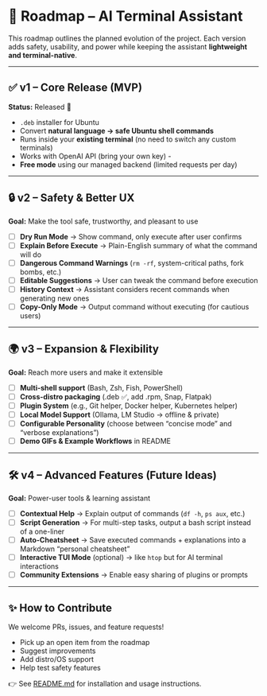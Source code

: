 # 🚀 Roadmap – AI Terminal Assistant  

This roadmap outlines the planned evolution of the project. Each version adds safety, usability, and power while keeping the assistant **lightweight and terminal-native**.  

---

## ✅ v1 – Core Release (MVP)
**Status:** Released 🎉  

- `.deb` installer for Ubuntu  
- Convert **natural language → safe Ubuntu shell commands**  
- Runs inside your **existing terminal** (no need to switch any custom terminals)  
- Works with OpenAI API (bring your own key)  -
- **Free mode** using our managed backend (limited requests per day)  

---

## 🔒 v2 – Safety & Better UX
**Goal:** Make the tool safe, trustworthy, and pleasant to use  

- [ ] **Dry Run Mode** → Show command, only execute after user confirms  
- [ ] **Explain Before Execute** → Plain-English summary of what the command will do  
- [ ] **Dangerous Command Warnings** (`rm -rf`, system-critical paths, fork bombs, etc.)  
- [ ] **Editable Suggestions** → User can tweak the command before execution  
- [ ] **History Context** → Assistant considers recent commands when generating new ones  
- [ ] **Copy-Only Mode** → Output command without executing (for cautious users)  

---

## 🌍 v3 – Expansion & Flexibility
**Goal:** Reach more users and make it extensible  

- [ ] **Multi-shell support** (Bash, Zsh, Fish, PowerShell)  
- [ ] **Cross-distro packaging** (.deb ✅, add .rpm, Snap, Flatpak)  
- [ ] **Plugin System** (e.g., Git helper, Docker helper, Kubernetes helper)  
- [ ] **Local Model Support** (Ollama, LM Studio → offline & private)  
- [ ] **Configurable Personality** (choose between “concise mode” and “verbose explanations”)  
- [ ] **Demo GIFs & Example Workflows** in README  

---

## 🛠️ v4 – Advanced Features (Future Ideas)
**Goal:** Power-user tools & learning assistant  

- [ ] **Contextual Help** → Explain output of commands (`df -h`, `ps aux`, etc.)  
- [ ] **Script Generation** → For multi-step tasks, output a bash script instead of a one-liner  
- [ ] **Auto-Cheatsheet** → Save executed commands + explanations into a Markdown “personal cheatsheet”  
- [ ] **Interactive TUI Mode** (optional) → like `htop` but for AI terminal interactions  
- [ ] **Community Extensions** → Enable easy sharing of plugins or prompts  

---

## ✨ How to Contribute
We welcome PRs, issues, and feature requests!  

- Pick up an open item from the roadmap  
- Suggest improvements  
- Add distro/OS support  
- Help test safety features  

👉 See [README.md](./README.md) for installation and usage instructions.
